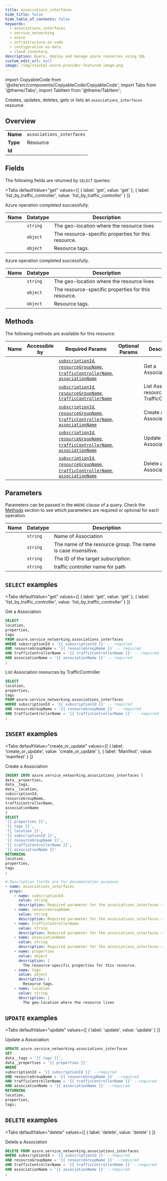 ```yaml
--- 
title: associations_interfaces
hide_title: false
hide_table_of_contents: false
keywords:
  - associations_interfaces
  - service_networking
  - azure
  - infrastructure-as-code
  - configuration-as-data
  - cloud inventory
description: Query, deploy and manage azure resources using SQL
custom_edit_url: null
image: /img/stackql-azure-provider-featured-image.png
---
```


import CopyableCode from '@site/src/components/CopyableCode/CopyableCode';
import Tabs from '@theme/Tabs';
import TabItem from '@theme/TabItem';

Creates, updates, deletes, gets or lists an <code>associations_interfaces</code> resource.

## Overview
<table><tbody>
<tr><td><b>Name</b></td><td><code>associations_interfaces</code></td></tr>
<tr><td><b>Type</b></td><td>Resource</td></tr>
<tr><td><b>Id</b></td><td><CopyableCode code="azure.service_networking.associations_interfaces" /></td></tr>
</tbody></table>

## Fields

The following fields are returned by `SELECT` queries:

<Tabs
    defaultValue="get"
    values={[
        { label: 'get', value: 'get' },
        { label: 'list_by_traffic_controller', value: 'list_by_traffic_controller' }
    ]}
>
<TabItem value="get">

Azure operation completed successfully.

<table>
<thead>
    <tr>
    <th>Name</th>
    <th>Datatype</th>
    <th>Description</th>
    </tr>
</thead>
<tbody>
<tr>
    <td><CopyableCode code="location" /></td>
    <td><code>string</code></td>
    <td>The geo-location where the resource lives</td>
</tr>
<tr>
    <td><CopyableCode code="properties" /></td>
    <td><code>object</code></td>
    <td>The resource-specific properties for this resource.</td>
</tr>
<tr>
    <td><CopyableCode code="tags" /></td>
    <td><code>object</code></td>
    <td>Resource tags.</td>
</tr>
</tbody>
</table>
</TabItem>
<TabItem value="list_by_traffic_controller">

Azure operation completed successfully.

<table>
<thead>
    <tr>
    <th>Name</th>
    <th>Datatype</th>
    <th>Description</th>
    </tr>
</thead>
<tbody>
<tr>
    <td><CopyableCode code="location" /></td>
    <td><code>string</code></td>
    <td>The geo-location where the resource lives</td>
</tr>
<tr>
    <td><CopyableCode code="properties" /></td>
    <td><code>object</code></td>
    <td>The resource-specific properties for this resource.</td>
</tr>
<tr>
    <td><CopyableCode code="tags" /></td>
    <td><code>object</code></td>
    <td>Resource tags.</td>
</tr>
</tbody>
</table>
</TabItem>
</Tabs>

## Methods

The following methods are available for this resource:

<table>
<thead>
    <tr>
    <th>Name</th>
    <th>Accessible by</th>
    <th>Required Params</th>
    <th>Optional Params</th>
    <th>Description</th>
    </tr>
</thead>
<tbody>
<tr>
    <td><a href="#get"><CopyableCode code="get" /></a></td>
    <td><CopyableCode code="select" /></td>
    <td><a href="#parameter-subscriptionId"><code>subscriptionId</code></a>, <a href="#parameter-resourceGroupName"><code>resourceGroupName</code></a>, <a href="#parameter-trafficControllerName"><code>trafficControllerName</code></a>, <a href="#parameter-associationName"><code>associationName</code></a></td>
    <td></td>
    <td>Get a Association</td>
</tr>
<tr>
    <td><a href="#list_by_traffic_controller"><CopyableCode code="list_by_traffic_controller" /></a></td>
    <td><CopyableCode code="select" /></td>
    <td><a href="#parameter-subscriptionId"><code>subscriptionId</code></a>, <a href="#parameter-resourceGroupName"><code>resourceGroupName</code></a>, <a href="#parameter-trafficControllerName"><code>trafficControllerName</code></a></td>
    <td></td>
    <td>List Association resources by TrafficController</td>
</tr>
<tr>
    <td><a href="#create_or_update"><CopyableCode code="create_or_update" /></a></td>
    <td><CopyableCode code="insert" /></td>
    <td><a href="#parameter-subscriptionId"><code>subscriptionId</code></a>, <a href="#parameter-resourceGroupName"><code>resourceGroupName</code></a>, <a href="#parameter-trafficControllerName"><code>trafficControllerName</code></a>, <a href="#parameter-associationName"><code>associationName</code></a></td>
    <td></td>
    <td>Create a Association</td>
</tr>
<tr>
    <td><a href="#update"><CopyableCode code="update" /></a></td>
    <td><CopyableCode code="update" /></td>
    <td><a href="#parameter-subscriptionId"><code>subscriptionId</code></a>, <a href="#parameter-resourceGroupName"><code>resourceGroupName</code></a>, <a href="#parameter-trafficControllerName"><code>trafficControllerName</code></a>, <a href="#parameter-associationName"><code>associationName</code></a></td>
    <td></td>
    <td>Update a Association</td>
</tr>
<tr>
    <td><a href="#delete"><CopyableCode code="delete" /></a></td>
    <td><CopyableCode code="delete" /></td>
    <td><a href="#parameter-subscriptionId"><code>subscriptionId</code></a>, <a href="#parameter-resourceGroupName"><code>resourceGroupName</code></a>, <a href="#parameter-trafficControllerName"><code>trafficControllerName</code></a>, <a href="#parameter-associationName"><code>associationName</code></a></td>
    <td></td>
    <td>Delete a Association</td>
</tr>
</tbody>
</table>

## Parameters

Parameters can be passed in the `WHERE` clause of a query. Check the [Methods](#methods) section to see which parameters are required or optional for each operation.

<table>
<thead>
    <tr>
    <th>Name</th>
    <th>Datatype</th>
    <th>Description</th>
    </tr>
</thead>
<tbody>
<tr id="parameter-associationName">
    <td><CopyableCode code="associationName" /></td>
    <td><code>string</code></td>
    <td>Name of Association</td>
</tr>
<tr id="parameter-resourceGroupName">
    <td><CopyableCode code="resourceGroupName" /></td>
    <td><code>string</code></td>
    <td>The name of the resource group. The name is case insensitive.</td>
</tr>
<tr id="parameter-subscriptionId">
    <td><CopyableCode code="subscriptionId" /></td>
    <td><code>string</code></td>
    <td>The ID of the target subscription.</td>
</tr>
<tr id="parameter-trafficControllerName">
    <td><CopyableCode code="trafficControllerName" /></td>
    <td><code>string</code></td>
    <td>traffic controller name for path</td>
</tr>
</tbody>
</table>

## `SELECT` examples

<Tabs
    defaultValue="get"
    values={[
        { label: 'get', value: 'get' },
        { label: 'list_by_traffic_controller', value: 'list_by_traffic_controller' }
    ]}
>
<TabItem value="get">

Get a Association

```sql
SELECT
location,
properties,
tags
FROM azure.service_networking.associations_interfaces
WHERE subscriptionId = '{{ subscriptionId }}' -- required
AND resourceGroupName = '{{ resourceGroupName }}' -- required
AND trafficControllerName = '{{ trafficControllerName }}' -- required
AND associationName = '{{ associationName }}' -- required
;
```
</TabItem>
<TabItem value="list_by_traffic_controller">

List Association resources by TrafficController

```sql
SELECT
location,
properties,
tags
FROM azure.service_networking.associations_interfaces
WHERE subscriptionId = '{{ subscriptionId }}' -- required
AND resourceGroupName = '{{ resourceGroupName }}' -- required
AND trafficControllerName = '{{ trafficControllerName }}' -- required
;
```
</TabItem>
</Tabs>


## `INSERT` examples

<Tabs
    defaultValue="create_or_update"
    values={[
        { label: 'create_or_update', value: 'create_or_update' },
        { label: 'Manifest', value: 'manifest' }
    ]}
>
<TabItem value="create_or_update">

Create a Association

```sql
INSERT INTO azure.service_networking.associations_interfaces (
data__properties,
data__tags,
data__location,
subscriptionId,
resourceGroupName,
trafficControllerName,
associationName
)
SELECT 
'{{ properties }}',
'{{ tags }}',
'{{ location }}',
'{{ subscriptionId }}',
'{{ resourceGroupName }}',
'{{ trafficControllerName }}',
'{{ associationName }}'
RETURNING
location,
properties,
tags
;
```
</TabItem>
<TabItem value="manifest">

```yaml
# Description fields are for documentation purposes
- name: associations_interfaces
  props:
    - name: subscriptionId
      value: string
      description: Required parameter for the associations_interfaces resource.
    - name: resourceGroupName
      value: string
      description: Required parameter for the associations_interfaces resource.
    - name: trafficControllerName
      value: string
      description: Required parameter for the associations_interfaces resource.
    - name: associationName
      value: string
      description: Required parameter for the associations_interfaces resource.
    - name: properties
      value: object
      description: |
        The resource-specific properties for this resource.
    - name: tags
      value: object
      description: |
        Resource tags.
    - name: location
      value: string
      description: |
        The geo-location where the resource lives
```
</TabItem>
</Tabs>


## `UPDATE` examples

<Tabs
    defaultValue="update"
    values={[
        { label: 'update', value: 'update' }
    ]}
>
<TabItem value="update">

Update a Association

```sql
UPDATE azure.service_networking.associations_interfaces
SET 
data__tags = '{{ tags }}',
data__properties = '{{ properties }}'
WHERE 
subscriptionId = '{{ subscriptionId }}' --required
AND resourceGroupName = '{{ resourceGroupName }}' --required
AND trafficControllerName = '{{ trafficControllerName }}' --required
AND associationName = '{{ associationName }}' --required
RETURNING
location,
properties,
tags;
```
</TabItem>
</Tabs>


## `DELETE` examples

<Tabs
    defaultValue="delete"
    values={[
        { label: 'delete', value: 'delete' }
    ]}
>
<TabItem value="delete">

Delete a Association

```sql
DELETE FROM azure.service_networking.associations_interfaces
WHERE subscriptionId = '{{ subscriptionId }}' --required
AND resourceGroupName = '{{ resourceGroupName }}' --required
AND trafficControllerName = '{{ trafficControllerName }}' --required
AND associationName = '{{ associationName }}' --required
;
```
</TabItem>
</Tabs>
